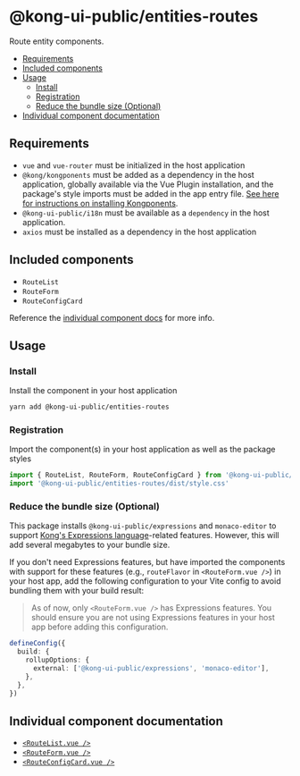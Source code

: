 # @kong-ui-public/entities-routes

Route entity components.

- [Requirements](#requirements)
- [Included components](#included-components)
- [Usage](#usage)
  - [Install](#install)
  - [Registration](#registration)
  - [Reduce the bundle size (Optional)](#reduce-the-bundle-size-optional)
- [Individual component documentation](#individual-component-documentation)

## Requirements

- `vue` and `vue-router` must be initialized in the host application
- `@kong/kongponents` must be added as a dependency in the host application, globally available via the Vue Plugin installation, and the package's style imports must be added in the app entry file. [See here for instructions on installing Kongponents](https://kongponents.konghq.com/#globally-install-all-kongponents).
- `@kong-ui-public/i18n` must be available as a `dependency` in the host application.
- `axios` must be installed as a dependency in the host application

## Included components

- `RouteList`
- `RouteForm`
- `RouteConfigCard`

Reference the [individual component docs](#individual-component-documentation) for more info.

## Usage

### Install

Install the component in your host application

```sh
yarn add @kong-ui-public/entities-routes
```

### Registration

Import the component(s) in your host application as well as the package styles

```ts
import { RouteList, RouteForm, RouteConfigCard } from '@kong-ui-public/entities-routes'
import '@kong-ui-public/entities-routes/dist/style.css'
```

### Reduce the bundle size (Optional)

This package installs `@kong-ui-public/expressions` and `monaco-editor` to support [Kong's Expressions language](https://docs.konghq.com/gateway/latest/reference/expressions-language/)-related features. However, this will add several megabytes to your bundle size.

If you don't need Expressions features, but have imported the components with support for these features (e.g., `routeFlavor` in `<RouteForm.vue />`) in your host app, add the following configuration to your Vite config to avoid bundling them with your build result:

> As of now, only `<RouteForm.vue />` has Expressions features. You should ensure you are not using Expressions features in your host app before adding this configuration.

```ts
defineConfig({
  build: {
    rollupOptions: {
      external: ['@kong-ui-public/expressions', 'monaco-editor'],
    },
  },
})
```

## Individual component documentation

- [`<RouteList.vue />`](docs/route-list.md)
- [`<RouteForm.vue />`](docs/route-form.md)
- [`<RouteConfigCard.vue />`](docs/route-config-card.md)

